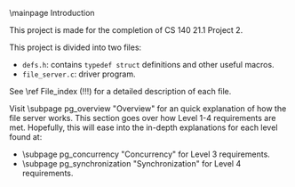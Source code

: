\mainpage Introduction

This project is made for the completion of CS 140 21.1 Project 2.

This project is divided into two files:
 - `defs.h`: contains `typedef struct` definitions and other useful macros.
 - `file_server.c`: driver program.

See \ref File_index (!!!) for a detailed description of each file.

 Visit \subpage pg_overview "Overview" for an quick explanation of how the file server works. This section goes over how Level 1-4 requirements are met. Hopefully, this will ease into the in-depth explanations for each level found at:
  - \subpage pg_concurrency "Concurrency" for Level 3 requirements. 
  - \subpage pg_synchronization "Synchronization" for Level 4 requirements.


